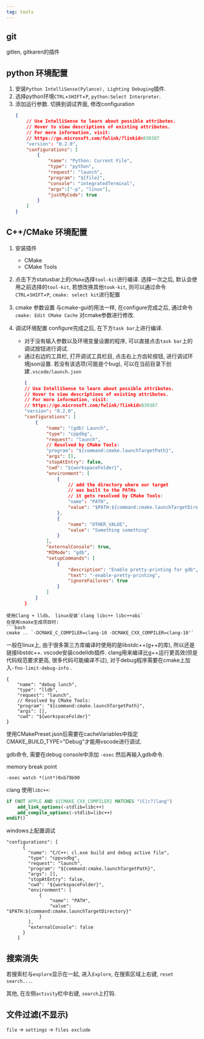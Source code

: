 ```yaml
---
tag: tools
---
```

## git
gitlen, gitkaren的插件

## python 环境配置
1. 安装`Python IntelliSense(Pylance), Lighting Debuging`插件.
2. 选择python环境`CTRL`+`SHIFT`+`P`, `python:Select Interpreter`.
3. 添加运行参数. 切换到调试界面, 修改configuration
    ```json
    {
        // Use IntelliSense to learn about possible attributes.
        // Hover to view descriptions of existing attributes.
        // For more information, visit: 
        // https://go.microsoft.com/fwlink/?linkid=830387
        "version": "0.2.0",
        "configurations": [
            {
                "name": "Python: Current File",
                "type": "python",
                "request": "launch",
                "program": "${file}",
                "console": "integratedTerminal",
                "args":["-p", "linux"],
                "justMyCode": true
            }
        ]
    }
    ```

## C++/CMake 环境配置

1. 安装插件
    * CMake
    * CMake Tools

2. 点击下方statusbar上的`CMake`选择`tool-kit`进行编译.
    选择一次之后, 默认会使用之前选择的`tool-kit`, 若想改换其他`took-kit`, 则可以通过命令`CTRL`+`SHIFT`+`P`, `cmake: select kit`进行配置

3. cmake 参数设置
    与cmake-gui的用法一样, 在configure完成之后, 通过命令 `cmake: Edit CMake Cache` 对cmake参数进行修改.

4. 调试环境配置
    configure完成之后, 在下方`task bar`上进行编译. 
    * 对于没有输入参数以及环境变量设置的程序, 可以直接点击`task bar`上的调试按钮进行调试. 
    * 通过右边的工具栏, 打开调试工具栏目, 点击右上方齿轮按钮, 进行调试环境json设置.
		若没有该选项(可能是个bug), 可以在当前目录下创建`.vscode/launch.json`
        ```json
        {
        // Use IntelliSense to learn about possible attributes.
        // Hover to view descriptions of existing attributes.
        // For more information, visit: 
        // https://go.microsoft.com/fwlink/?linkid=830387
        "version": "0.2.0",
        "configurations": [
            {
                "name": "(gdb) Launch",
                "type": "cppdbg",
                "request": "launch",
                // Resolved by CMake Tools:
                "program": "${command:cmake.launchTargetPath}",
                "args": [],
                "stopAtEntry": false,
                "cwd": "${workspaceFolder}",
                "environment": [
                    {
                        // add the directory where our target 
                        // was built to the PATHs
                        // it gets resolved by CMake Tools:
                        "name": "PATH",
                        "value": "$PATH:${command:cmake.launchTargetDirectory}"
                    },
                    {
                        "name": "OTHER_VALUE",
                        "value": "Something something"
                    }
                ],
                "externalConsole": true,
                "MIMode": "gdb",
                "setupCommands": [
                    {
                        "description": "Enable pretty-printing for gdb",
                        "text": "-enable-pretty-printing",
                        "ignoreFailures": true
                    }
                ]
            }
        }        
```
使用Clang + lldb， linux安装`clang libc++ libc++abi`
在使用cmake生成项目时:
```bash
cmake .. `-DCMAKE_C_COMPILER=clang-10 -DCMAKE_CXX_COMPILER=clang-10'`
```
一般在linux上, 由于很多第三方库编译时使用的是libstdc++(g++的库), 所以还是链接libstdc++.
vscode安装codelldb插件.
clang用来编译比g++运行更高效(但是代码规范要求更高, 很多代码可能编译不过), 对于debug程序需要在cmake上加入`-fno-limit-debug-info` .
```
{
    "name": "debug lunch",
    "type": "lldb",
    "request": "launch",
    // Resolved by CMake Tools:
    "program": "${command:cmake.launchTargetPath}",
    "args": [],
    "cwd": "${workspaceFolder}"
}
```
使用CMakePreset.json后需要在cacheVariables中指定CMAKE_BUILD_TYPE="Debug"才能用vscode进行调试.

gdb命令, 需要在debug console中添加 `-exec` 然后再输入gdb命令.

memory break point
```
-exec watch *(int*)0xb79b90
```

clang 使用`libc++`:
```cmake
if (NOT APPLE AND ${CMAKE_CXX_COMPILER} MATCHES "(C|c?)lang")
    add_link_options(-stdlib=libc++)
    add_compile_options(-stdlib=libc++)
endif()
```

windows上配置调试
```
"configurations": [
      {
        "name": "C/C++: cl.exe build and debug active file",
        "type": "cppvsdbg",
        "request": "launch",
        "program": "${command:cmake.launchTargetPath}",
        "args": [],
        "stopAtEntry": false,
        "cwd": "${workspaceFolder}",
        "environment": [
            {
                "name": "PATH",
                "value": "$PATH:${command:cmake.launchTargetDirectory}"
            }
        ],
        "externalConsole": false
      }
    ]
```

## 搜索消失

若搜索栏与`explore`显示在一起, 进入`Explore`, 在搜索区域上右键, `reset search...`.

其他, 在左侧`activity`栏中右键, `search`上打钩.

## 文件过滤(不显示)

`file` -> `settings` -> `files exclude`
